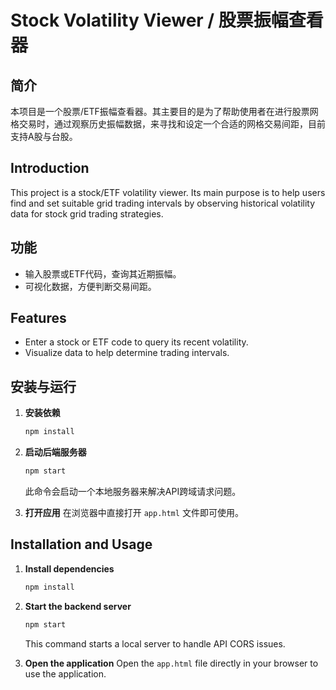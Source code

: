 # Stock Volatility Viewer / 股票振幅查看器

## 简介

本项目是一个股票/ETF振幅查看器。其主要目的是为了帮助使用者在进行股票网格交易时，通过观察历史振幅数据，来寻找和设定一个合适的网格交易间距，目前支持A股与台股。

## Introduction

This project is a stock/ETF volatility viewer. Its main purpose is to help users find and set suitable grid trading intervals by observing historical volatility data for stock grid trading strategies.

## 功能
*   输入股票或ETF代码，查询其近期振幅。
*   可视化数据，方便判断交易间距。

## Features
*   Enter a stock or ETF code to query its recent volatility.
*   Visualize data to help determine trading intervals.

## 安装与运行

1.  **安装依赖**
    ```bash
    npm install
    ```

2.  **启动后端服务器**
    ```bash
    npm start
    ```
    此命令会启动一个本地服务器来解决API跨域请求问题。

3.  **打开应用**
    在浏览器中直接打开 `app.html` 文件即可使用。

## Installation and Usage

1.  **Install dependencies**
    ```bash
    npm install
    ```

2.  **Start the backend server**
    ```bash
    npm start
    ```
    This command starts a local server to handle API CORS issues.

3.  **Open the application**
    Open the `app.html` file directly in your browser to use the application.
